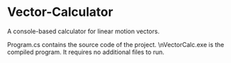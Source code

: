 # Vector-Calculator
A console-based calculator for linear motion vectors.

Program.cs contains the source code of the project.
\nVectorCalc.exe is the compiled program. It requires no additional files to run.
